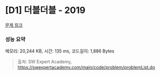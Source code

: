 # [D1] 더블더블 - 2019 

[문제 링크](https://swexpertacademy.com/main/code/problem/problemDetail.do?contestProbId=AV5QDEX6AqwDFAUq) 

### 성능 요약

메모리: 20,244 KB, 시간: 135 ms, 코드길이: 1,886 Bytes



> 출처: SW Expert Academy, https://swexpertacademy.com/main/code/problem/problemList.do